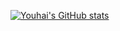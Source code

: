 [![Youhai's GitHub stats](https://github-readme-stats-git-master-altair59s-projects.vercel.app/api?username=Altair59)](https://github.com/Altair59/github-readme-stats)
